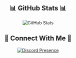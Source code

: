 <div align="center">
  <h2 id="github-stats">📊 GitHub Stats 📊</h2>
  <img src="https://github-readme-stats.vercel.app/api?username=TylerAustInW&amp;show_icons=true&amp;theme=calm_pink" alt="GitHub Stats">
</div>

<div align="center">
  <h2 id="connect-with-me">🤝 Connect With Me 🤝</h2>
  <a href="https://discord.com/users/1050228714773954600">
  <img src="https://lanyard.cnrad.dev/api/1050228714773954600?borderRadius=10px&amp;theme=&amp;bg=141321&amp;idleMessage=%E2%80%9CSometimes%20it%20pays%20to%20stay%20in%20bed%20on%20Monday%2C%20rather%20than%20spending%20the%20rest%20of%20the%20week%20debugging%20Monday%E2%80%99s%20code.%E2%80%9D%20%E2%80%93%20Dan%20Salomon&amp;hideStatus=false&amp;hideDiscrim=false" alt="Discord Presence">
</a>
</div>
